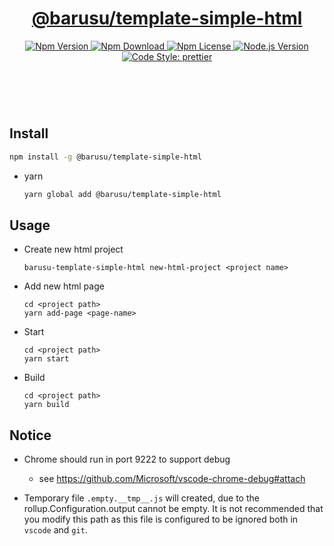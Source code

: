 <header>
  <h1 align="center">
    <a href="https://github.com/guanghechen/barusu/tree/main/packages/template-simple-hml#readme">@barusu/template-simple-html</a>
  </h1>
  <div align="center">
    <a href="https://www.npmjs.com/package/@barusu/template-simple-html">
      <img
        alt="Npm Version"
        src="https://img.shields.io/npm/v/@barusu/template-simple-html.svg"
      />
    </a>
    <a href="https://www.npmjs.com/package/@barusu/template-simple-html">
      <img
        alt="Npm Download"
        src="https://img.shields.io/npm/dm/@barusu/template-simple-html.svg"
      />
    </a>
    <a href="https://www.npmjs.com/package/@barusu/template-simple-html">
      <img
        alt="Npm License"
        src="https://img.shields.io/npm/l/@barusu/template-simple-html.svg"
      />
    </a>
    <a href="https://github.com/nodejs/node">
      <img
        alt="Node.js Version"
        src="https://img.shields.io/node/v/@barusu/template-simple-html"
      />
    </a>
    <a href="https://github.com/prettier/prettier">
      <img
        alt="Code Style: prettier"
        src="https://img.shields.io/badge/code_style-prettier-ff69b4.svg?style=flat-square"
      />
    </a>
  </div>
</header>
<br/>


## Install

  ```bash
  npm install -g @barusu/template-simple-html
  ```

* yarn

  ```bash
  yarn global add @barusu/template-simple-html
  ```

## Usage

  * Create new html project
    ```shell
    barusu-template-simple-html new-html-project <project name>
    ```

  * Add new html page
    ```shell
    cd <project path>
    yarn add-page <page-name>
    ```

  * Start
    ```shell
    cd <project path>
    yarn start
    ```

  * Build
    ```shell
    cd <project path>
    yarn build
    ```

## Notice

  * Chrome should run in port 9222 to support debug
    - see https://github.com/Microsoft/vscode-chrome-debug#attach

  * Temporary file `.empty.__tmp__.js` will created, due to the rollup.Configuration.output cannot be empty. It is not recommended that you modify this path as this file is configured to be ignored both in `vscode` and `git`.
